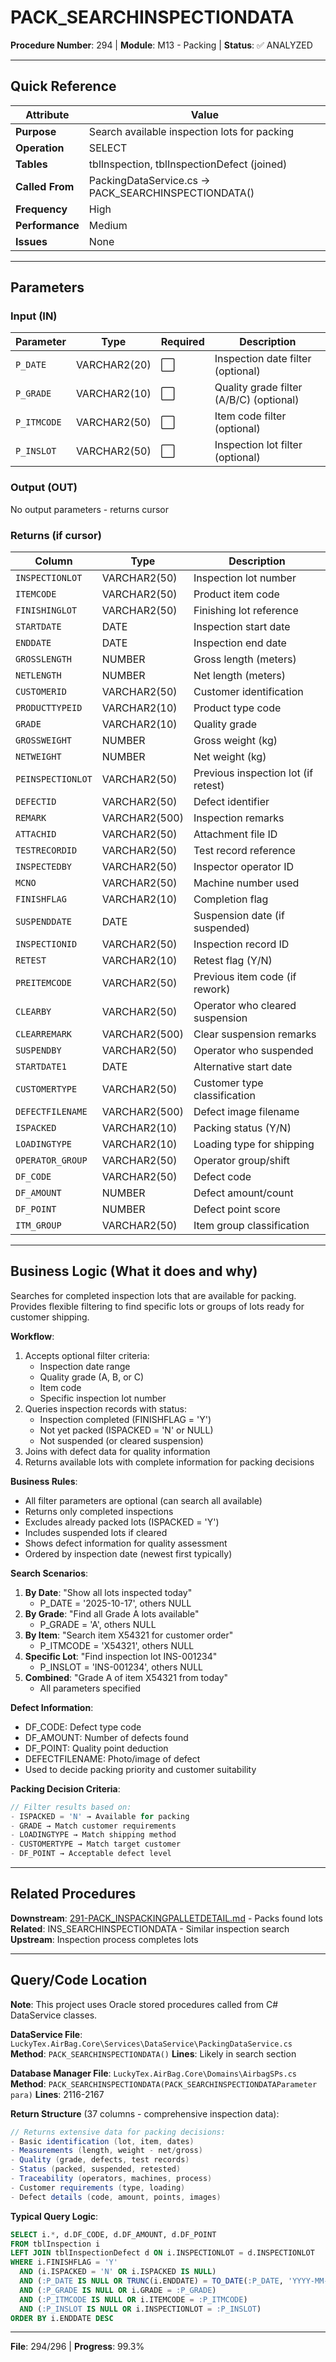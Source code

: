 # PACK_SEARCHINSPECTIONDATA

**Procedure Number**: 294 | **Module**: M13 - Packing | **Status**: ✅ ANALYZED

---

## Quick Reference

| Attribute | Value |
|-----------|-------|
| **Purpose** | Search available inspection lots for packing |
| **Operation** | SELECT |
| **Tables** | tblInspection, tblInspectionDefect (joined) |
| **Called From** | PackingDataService.cs → PACK_SEARCHINSPECTIONDATA() |
| **Frequency** | High |
| **Performance** | Medium |
| **Issues** | None |

---

## Parameters

### Input (IN)

| Parameter | Type | Required | Description |
|-----------|------|----------|-------------|
| `P_DATE` | VARCHAR2(20) | ⬜ | Inspection date filter (optional) |
| `P_GRADE` | VARCHAR2(10) | ⬜ | Quality grade filter (A/B/C) (optional) |
| `P_ITMCODE` | VARCHAR2(50) | ⬜ | Item code filter (optional) |
| `P_INSLOT` | VARCHAR2(50) | ⬜ | Inspection lot filter (optional) |

### Output (OUT)

No output parameters - returns cursor

### Returns (if cursor)

| Column | Type | Description |
|--------|------|-------------|
| `INSPECTIONLOT` | VARCHAR2(50) | Inspection lot number |
| `ITEMCODE` | VARCHAR2(50) | Product item code |
| `FINISHINGLOT` | VARCHAR2(50) | Finishing lot reference |
| `STARTDATE` | DATE | Inspection start date |
| `ENDDATE` | DATE | Inspection end date |
| `GROSSLENGTH` | NUMBER | Gross length (meters) |
| `NETLENGTH` | NUMBER | Net length (meters) |
| `CUSTOMERID` | VARCHAR2(50) | Customer identification |
| `PRODUCTTYPEID` | VARCHAR2(10) | Product type code |
| `GRADE` | VARCHAR2(10) | Quality grade |
| `GROSSWEIGHT` | NUMBER | Gross weight (kg) |
| `NETWEIGHT` | NUMBER | Net weight (kg) |
| `PEINSPECTIONLOT` | VARCHAR2(50) | Previous inspection lot (if retest) |
| `DEFECTID` | VARCHAR2(50) | Defect identifier |
| `REMARK` | VARCHAR2(500) | Inspection remarks |
| `ATTACHID` | VARCHAR2(50) | Attachment file ID |
| `TESTRECORDID` | VARCHAR2(50) | Test record reference |
| `INSPECTEDBY` | VARCHAR2(50) | Inspector operator ID |
| `MCNO` | VARCHAR2(50) | Machine number used |
| `FINISHFLAG` | VARCHAR2(10) | Completion flag |
| `SUSPENDDATE` | DATE | Suspension date (if suspended) |
| `INSPECTIONID` | VARCHAR2(50) | Inspection record ID |
| `RETEST` | VARCHAR2(10) | Retest flag (Y/N) |
| `PREITEMCODE` | VARCHAR2(50) | Previous item code (if rework) |
| `CLEARBY` | VARCHAR2(50) | Operator who cleared suspension |
| `CLEARREMARK` | VARCHAR2(500) | Clear suspension remarks |
| `SUSPENDBY` | VARCHAR2(50) | Operator who suspended |
| `STARTDATE1` | DATE | Alternative start date |
| `CUSTOMERTYPE` | VARCHAR2(50) | Customer type classification |
| `DEFECTFILENAME` | VARCHAR2(500) | Defect image filename |
| `ISPACKED` | VARCHAR2(10) | Packing status (Y/N) |
| `LOADINGTYPE` | VARCHAR2(10) | Loading type for shipping |
| `OPERATOR_GROUP` | VARCHAR2(50) | Operator group/shift |
| `DF_CODE` | VARCHAR2(50) | Defect code |
| `DF_AMOUNT` | NUMBER | Defect amount/count |
| `DF_POINT` | NUMBER | Defect point score |
| `ITM_GROUP` | VARCHAR2(50) | Item group classification |

---

## Business Logic (What it does and why)

Searches for completed inspection lots that are available for packing. Provides flexible filtering to find specific lots or groups of lots ready for customer shipping.

**Workflow**:
1. Accepts optional filter criteria:
   - Inspection date range
   - Quality grade (A, B, or C)
   - Item code
   - Specific inspection lot number
2. Queries inspection records with status:
   - Inspection completed (FINISHFLAG = 'Y')
   - Not yet packed (ISPACKED = 'N' or NULL)
   - Not suspended (or cleared suspension)
3. Joins with defect data for quality information
4. Returns available lots with complete information for packing decisions

**Business Rules**:
- All filter parameters are optional (can search all available)
- Returns only completed inspections
- Excludes already packed lots (ISPACKED = 'Y')
- Includes suspended lots if cleared
- Shows defect information for quality assessment
- Ordered by inspection date (newest first typically)

**Search Scenarios**:
1. **By Date**: "Show all lots inspected today"
   - P_DATE = '2025-10-17', others NULL
2. **By Grade**: "Find all Grade A lots available"
   - P_GRADE = 'A', others NULL
3. **By Item**: "Search item X54321 for customer order"
   - P_ITMCODE = 'X54321', others NULL
4. **Specific Lot**: "Find inspection lot INS-001234"
   - P_INSLOT = 'INS-001234', others NULL
5. **Combined**: "Grade A of item X54321 from today"
   - All parameters specified

**Defect Information**:
- DF_CODE: Defect type code
- DF_AMOUNT: Number of defects found
- DF_POINT: Quality point deduction
- DEFECTFILENAME: Photo/image of defect
- Used to decide packing priority and customer suitability

**Packing Decision Criteria**:
```csharp
// Filter results based on:
- ISPACKED = 'N' → Available for packing
- GRADE → Match customer requirements
- LOADINGTYPE → Match shipping method
- CUSTOMERTYPE → Match target customer
- DF_POINT → Acceptable defect level
```

---

## Related Procedures

**Downstream**: [291-PACK_INSPACKINGPALLETDETAIL.md](./291-PACK_INSPACKINGPALLETDETAIL.md) - Packs found lots
**Related**: INS_SEARCHINSPECTIONDATA - Similar inspection search
**Upstream**: Inspection process completes lots

---

## Query/Code Location

**Note**: This project uses Oracle stored procedures called from C# DataService classes.

**DataService File**: `LuckyTex.AirBag.Core\Services\DataService\PackingDataService.cs`
**Method**: `PACK_SEARCHINSPECTIONDATA()`
**Lines**: Likely in search section

**Database Manager File**: `LuckyTex.AirBag.Core\Domains\AirbagSPs.cs`
**Method**: `PACK_SEARCHINSPECTIONDATA(PACK_SEARCHINSPECTIONDATAParameter para)`
**Lines**: 2116-2167

**Return Structure** (37 columns - comprehensive inspection data):
```csharp
// Returns extensive data for packing decisions:
- Basic identification (lot, item, dates)
- Measurements (length, weight - net/gross)
- Quality (grade, defects, test records)
- Status (packed, suspended, retested)
- Traceability (operators, machines, process)
- Customer requirements (type, loading)
- Defect details (code, amount, points, images)
```

**Typical Query Logic**:
```sql
SELECT i.*, d.DF_CODE, d.DF_AMOUNT, d.DF_POINT
FROM tblInspection i
LEFT JOIN tblInspectionDefect d ON i.INSPECTIONLOT = d.INSPECTIONLOT
WHERE i.FINISHFLAG = 'Y'
  AND (i.ISPACKED = 'N' OR i.ISPACKED IS NULL)
  AND (:P_DATE IS NULL OR TRUNC(i.ENDDATE) = TO_DATE(:P_DATE, 'YYYY-MM-DD'))
  AND (:P_GRADE IS NULL OR i.GRADE = :P_GRADE)
  AND (:P_ITMCODE IS NULL OR i.ITEMCODE = :P_ITMCODE)
  AND (:P_INSLOT IS NULL OR i.INSPECTIONLOT = :P_INSLOT)
ORDER BY i.ENDDATE DESC
```

---

**File**: 294/296 | **Progress**: 99.3%

